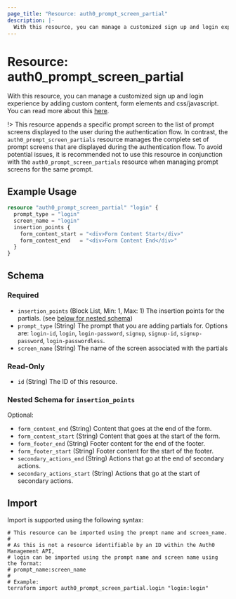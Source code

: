 ```yaml
---
page_title: "Resource: auth0_prompt_screen_partial"
description: |-
  With this resource, you can manage a customized sign up and login experience by adding custom content, form elements and css/javascript. You can read more about this here https://auth0.com/docs/customize/universal-login-pages/customize-signup-and-login-prompts.
---
```


# Resource: auth0_prompt_screen_partial

With this resource, you can manage a customized sign up and login experience by adding custom content, form elements and css/javascript. You can read more about this [here](https://auth0.com/docs/customize/universal-login-pages/customize-signup-and-login-prompts).

!> This resource appends a specific prompt screen to the list of prompt screens displayed to the user during the authentication flow.
 In contrast, the `auth0_prompt_screen_partials` resource manages the complete set of prompt screens that are displayed during the
 authentication flow. To avoid potential issues, it is recommended not to use this resource in conjunction with the
 `auth0_prompt_screen_partials` resource when managing prompt screens for the same prompt.

## Example Usage

```terraform
resource "auth0_prompt_screen_partial" "login" {
  prompt_type = "login"
  screen_name = "login"
  insertion_points {
    form_content_start = "<div>Form Content Start</div>"
    form_content_end   = "<div>Form Content End</div>"
  }
}
```

<!-- schema generated by tfplugindocs -->
## Schema

### Required

- `insertion_points` (Block List, Min: 1, Max: 1) The insertion points for the partials. (see [below for nested schema](#nestedblock--insertion_points))
- `prompt_type` (String) The prompt that you are adding partials for. Options are: `login-id`, `login`, `login-password`, `signup`, `signup-id`, `signup-password`, `login-passwordless`.
- `screen_name` (String) The name of the screen associated with the partials

### Read-Only

- `id` (String) The ID of this resource.

<a id="nestedblock--insertion_points"></a>
### Nested Schema for `insertion_points`

Optional:

- `form_content_end` (String) Content that goes at the end of the form.
- `form_content_start` (String) Content that goes at the start of the form.
- `form_footer_end` (String) Footer content for the end of the footer.
- `form_footer_start` (String) Footer content for the start of the footer.
- `secondary_actions_end` (String) Actions that go at the end of secondary actions.
- `secondary_actions_start` (String) Actions that go at the start of secondary actions.

## Import

Import is supported using the following syntax:

```shell
# This resource can be imported using the prompt name and screen_name.
#
# As this is not a resource identifiable by an ID within the Auth0 Management API,
# login can be imported using the prompt name and screen name using the format:
# prompt_name:screen_name
#
# Example:
terraform import auth0_prompt_screen_partial.login "login:login"
```
